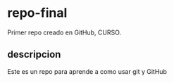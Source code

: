 # repo-final
Primer repo creado en GitHub, CURSO.

## descripcion
Este es un repo para aprende a como usar git y GitHub
